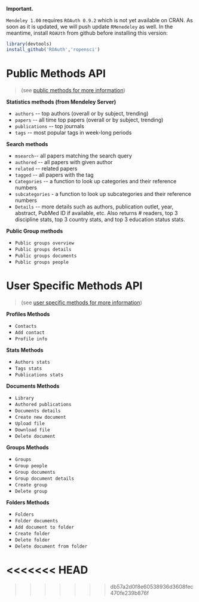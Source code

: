 **Important.**

`Mendeley 1.00` requires `ROAuth 0.9.2` which is not yet available on CRAN. As soon as it is updated, we will push update `RMenedeley` as well. In the meantime, install `ROAUth` from github before installing this version:

```r
library(devtools)
install_github('ROAuth','ropensci')
```


# Public Methods API
> (see [public methods for more information](http://apidocs.mendeley.com/home/public-resources))

**Statistics methods (from Mendeley Server)**

 * `authors` -- top authors (overall or by subject, trending)
 * `papers` -- all time top papers (overall or by subject, trending)
 * `publications` -- top journals
 * `tags` -- most popular tags in week-long periods

**Search methods**

 * `msearch`-- all papers matching the search query
 * `authored` -- all papers with given author
 * `related` -- related papers
 * `tagged` -- all papers with the tag
 * `Categories` -- a function to look up categories and their reference numbers
 * `subcategories` - a function to look up subcategories and their reference numbers
 * `Details` -- more details such as authors, publication outlet, year, abstract, PubMed ID if available, etc. Also returns # readers, top 3 discipline stats, top 3 country stats, and top 3 education status stats.


**Public Group methods**

 * `Public groups overview`
 * `Public groups details`
 * `Public groups documents`
 * `Public groups people`

# User Specific Methods API
> (see [user specific methods for more information](http://apidocs.mendeley.com/home/user-specific-methods))

**Profiles Methods**

* `Contacts`
* `Add contact`
* `Profile info`

**Stats Methods**

* `Authors stats`
* `Tags stats`
* `Publications stats`

**Documents Methods**

* `Library`
* `Authored publications`
* `Documents details`
* `Create new document`
* `Upload file`
* `Download file`
* `Delete document`

**Groups Methods**

* `Groups`
* `Group people`
* `Group documents`
* `Group document details`
* `Create group`
* `Delete group`

**Folders Methods**

* `Folders`
* `Folder documents`
* `Add document to folder`
* `Create folder`
* `Delete folder`
* `Delete document from folder`



<<<<<<< HEAD
=======

>>>>>>> db57a2d0f8e60538936d3608fec470fe239b876f
